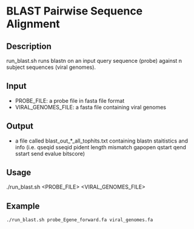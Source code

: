 # BLAST Pairwise Sequence Alignment 

## Description
run_blast.sh runs blastn on an input query sequence (probe) against n subject sequences (viral genomes).

## Input
 * PROBE_FILE: a probe file in fasta file format
 * VIRAL_GENOMES_FILE: a fasta file containing viral genomes

## Output
 * a file called blast_out_\*\_all\_tophits.txt containing blastn staitistics and info (i.e. qseqid sseqid pident length mismatch gapopen qstart qend sstart send evalue bitscore)

## Usage
./run_blast.sh <PROBE_FILE> <VIRAL_GENOMES_FILE>

## Example
```
./run_blast.sh probe_Egene_forward.fa viral_genomes.fa
```

